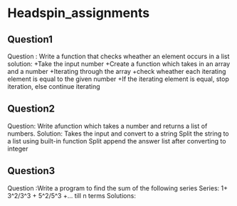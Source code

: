 # Headspin_assignments
## Question1
Question : Write a function that checks wheather an element occurs in a list
solution: 
  +Take the input number
  +Create a function which takes in an array and a number
  +Iterating through the array
  +check wheather each iterating element is equal to the given number
  +If the iterating element is equal, stop iteration, else continue iterating
           
## Question2
Question: Write afunction which takes a number and returns a list of numbers.
Solution: Takes the input and convert to a string
          Split the string to a list using built-in function
                  Split
           append the answer list after converting to integer
## Question3
Question :Write a program to find the sum of the following series
          Series: 1+ 3^2/3^3 + 5^2/5^3 +... till n terms
Solutions: 

          
